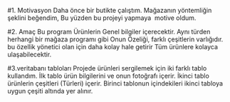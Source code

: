 #1. Motivasyon
Daha önce bir butikte çalıştım. Mağazanın yöntemliğin şeklini beğendim, Bu yüzden bu projeyi yapmaya  motive oldum.

#2. Amaç
Bu program Ürünlerin Genel bilgiler içerecektir.
Aynı türden herhangi bir mağaza programı gibi
Onun Özeliği, farklı çeşitlerin varlığıdır.
bu özellik yönetici olan için daha kolay hale getirir
 Tüm ürünlere kolayca ulaşabilecektir.

#3.veritabanı tabloları
Projede ürünleri sergilemek için iki farklı tablo kullandım.
İlk tablo  ürün bilgilerini  ve onun fotoğrafı içerir.
İkinci tablo  ürünlerin çeşitleri (Türleri) içerir.
Birinci tablonun içindekileri ikinci tabloya uygun çeşiti altında yer alınır.